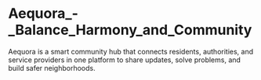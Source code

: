 # Aequora_-_Balance_Harmony_and_Community
Aequora is a smart community hub that connects residents, authorities, and service providers in one platform to share updates, solve problems, and build safer neighborhoods.
